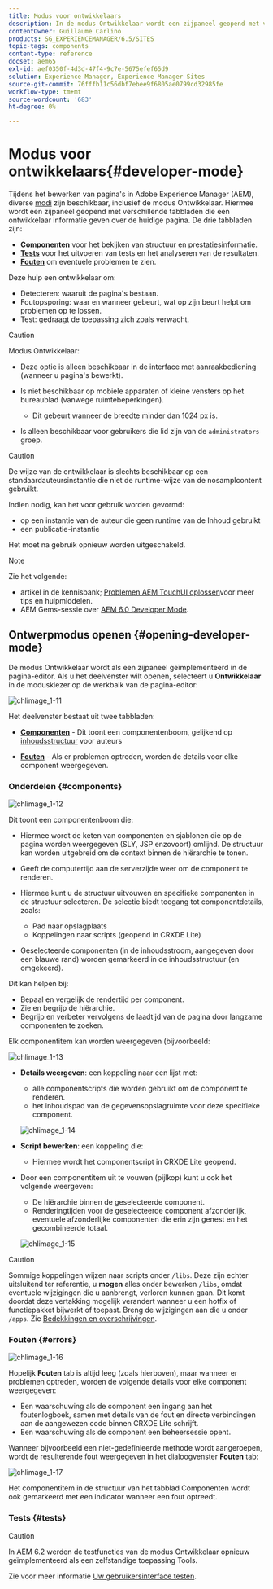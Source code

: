 ```yaml
---
title: Modus voor ontwikkelaars
description: In de modus Ontwikkelaar wordt een zijpaneel geopend met verschillende tabbladen die een ontwikkelaar informatie geven over de huidige pagina.
contentOwner: Guillaume Carlino
products: SG_EXPERIENCEMANAGER/6.5/SITES
topic-tags: components
content-type: reference
docset: aem65
exl-id: aef0350f-4d3d-47f4-9c7e-5675efef65d9
solution: Experience Manager, Experience Manager Sites
source-git-commit: 76fffb11c56dbf7ebee9f6805ae0799cd32985fe
workflow-type: tm+mt
source-wordcount: '683'
ht-degree: 0%

---
```


# Modus voor ontwikkelaars{#developer-mode}

Tijdens het bewerken van pagina&#39;s in Adobe Experience Manager (AEM), diverse [modi](/help/sites-authoring/author-environment-tools.md#modestouchoptimizedui) zijn beschikbaar, inclusief de modus Ontwikkelaar. Hiermee wordt een zijpaneel geopend met verschillende tabbladen die een ontwikkelaar informatie geven over de huidige pagina. De drie tabbladen zijn:

* **[Componenten](#components)** voor het bekijken van structuur en prestatiesinformatie.
* **[Tests](#tests)** voor het uitvoeren van tests en het analyseren van de resultaten.
* **[Fouten](#errors)** om eventuele problemen te zien.

Deze hulp een ontwikkelaar om:

* Detecteren: waaruit de pagina&#39;s bestaan.
* Foutopsporing: waar en wanneer gebeurt, wat op zijn beurt helpt om problemen op te lossen.
* Test: gedraagt de toepassing zich zoals verwacht.

>[!CAUTION]
>
>Modus Ontwikkelaar:
>
>* Deze optie is alleen beschikbaar in de interface met aanraakbediening (wanneer u pagina&#39;s bewerkt).
>* Is niet beschikbaar op mobiele apparaten of kleine vensters op het bureaublad (vanwege ruimtebeperkingen).
>
>   * Dit gebeurt wanneer de breedte minder dan 1024 px is.
>* Is alleen beschikbaar voor gebruikers die lid zijn van de `administrators` groep.

>[!CAUTION]
>
>De wijze van de ontwikkelaar is slechts beschikbaar op een standaardauteursinstantie die niet de runtime-wijze van de nosamplcontent gebruikt.
>
>Indien nodig, kan het voor gebruik worden gevormd:
>
>* op een instantie van de auteur die geen runtime van de Inhoud gebruikt
>* een publicatie-instantie
>
>Het moet na gebruik opnieuw worden uitgeschakeld.

>[!NOTE]
>
>Zie het volgende:
>
>* artikel in de kennisbank; [Problemen AEM TouchUI oplossen](https://helpx.adobe.com/experience-manager/kb/troubleshooting-aem-touchui-issues.html)voor meer tips en hulpmiddelen.
>* AEM Gems-sessie over [AEM 6.0 Developer Mode](https://experienceleague.adobe.com/docs/events/experience-manager-gems-recordings/gems2014/aem-developer-mode.html).
>

## Ontwerpmodus openen {#opening-developer-mode}

De modus Ontwikkelaar wordt als een zijpaneel geïmplementeerd in de pagina-editor. Als u het deelvenster wilt openen, selecteert u **Ontwikkelaar** in de moduskiezer op de werkbalk van de pagina-editor:

![chlimage_1-11](assets/chlimage_1-11.png)

Het deelvenster bestaat uit twee tabbladen:

* **[Componenten](/help/sites-developing/developer-mode.md#components)** - Dit toont een componentenboom, gelijkend op [inhoudsstructuur](/help/sites-authoring/author-environment-tools.md#content-tree) voor auteurs

* **[Fouten](/help/sites-developing/developer-mode.md#errors)** - Als er problemen optreden, worden de details voor elke component weergegeven.

### Onderdelen {#components}

![chlimage_1-12](assets/chlimage_1-12.png)

Dit toont een componentenboom die:

* Hiermee wordt de keten van componenten en sjablonen die op de pagina worden weergegeven (SLY, JSP enzovoort) omlijnd. De structuur kan worden uitgebreid om de context binnen de hiërarchie te tonen.
* Geeft de computertijd aan de serverzijde weer om de component te renderen.
* Hiermee kunt u de structuur uitvouwen en specifieke componenten in de structuur selecteren. De selectie biedt toegang tot componentdetails, zoals:

   * Pad naar opslagplaats
   * Koppelingen naar scripts (geopend in CRXDE Lite)

* Geselecteerde componenten (in de inhoudsstroom, aangegeven door een blauwe rand) worden gemarkeerd in de inhoudsstructuur (en omgekeerd).

Dit kan helpen bij:

* Bepaal en vergelijk de rendertijd per component.
* Zie en begrijp de hiërarchie.
* Begrijp en verbeter vervolgens de laadtijd van de pagina door langzame componenten te zoeken.

Elk componentitem kan worden weergegeven (bijvoorbeeld:

![chlimage_1-13](assets/chlimage_1-13.png)

* **Details weergeven**: een koppeling naar een lijst met:

   * alle componentscripts die worden gebruikt om de component te renderen.
   * het inhoudspad van de gegevensopslagruimte voor deze specifieke component.

  ![chlimage_1-14](assets/chlimage_1-14.png)

* **Script bewerken**: een koppeling die:

   * Hiermee wordt het componentscript in CRXDE Lite geopend.

* Door een componentitem uit te vouwen (pijlkop) kunt u ook het volgende weergeven:

   * De hiërarchie binnen de geselecteerde component.
   * Renderingtijden voor de geselecteerde component afzonderlijk, eventuele afzonderlijke componenten die erin zijn genest en het gecombineerde totaal.

  ![chlimage_1-15](assets/chlimage_1-15.png)

>[!CAUTION]
>
>Sommige koppelingen wijzen naar scripts onder `/libs`. Deze zijn echter uitsluitend ter referentie, u **mogen** alles onder bewerken `/libs`, omdat eventuele wijzigingen die u aanbrengt, verloren kunnen gaan. Dit komt doordat deze vertakking mogelijk verandert wanneer u een hotfix of functiepakket bijwerkt of toepast. Breng de wijzigingen aan die u onder `/apps`. Zie [Bedekkingen en overschrijvingen](/help/sites-developing/overlays.md).

### Fouten {#errors}

![chlimage_1-16](assets/chlimage_1-16.png)

Hopelijk **Fouten** tab is altijd leeg (zoals hierboven), maar wanneer er problemen optreden, worden de volgende details voor elke component weergegeven:

* Een waarschuwing als de component een ingang aan het foutenlogboek, samen met details van de fout en directe verbindingen aan de aangewezen code binnen CRXDE Lite schrijft.
* Een waarschuwing als de component een beheersessie opent.

Wanneer bijvoorbeeld een niet-gedefinieerde methode wordt aangeroepen, wordt de resulterende fout weergegeven in het dialoogvenster **Fouten** tab:

![chlimage_1-17](assets/chlimage_1-17.png)

Het componentitem in de structuur van het tabblad Componenten wordt ook gemarkeerd met een indicator wanneer een fout optreedt.

### Tests {#tests}

>[!CAUTION]
>
>In AEM 6.2 werden de testfuncties van de modus Ontwikkelaar opnieuw geïmplementeerd als een zelfstandige toepassing Tools.
>
>Zie voor meer informatie [Uw gebruikersinterface testen](/help/sites-developing/hobbes.md).

